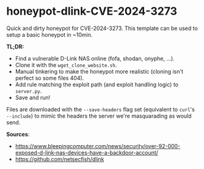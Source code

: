# honeypot-dlink-CVE-2024-3273
Quick and dirty honeypot for CVE-2024-3273.
This template can be used to setup a basic honeypot in ~10min.

**TL;DR:**
- Find a vulnerable D-Link NAS online (fofa, shodan, onyphe, ...).
- Clone it with the `wget_clone_website.sh`.
- Manual tinkering to make the honeypot more realistic (cloning isn't perfect so some files 404).
- Add rule matching the exploit path (and exploit handling logic) to `server.py`.
- Save and run!

Files are downloaded with the `--save-headers` flag set (equivalent to `curl`'s `--include`) to mimic the headers the server we're masquarading as would send.

**Sources**:
- https://www.bleepingcomputer.com/news/security/over-92-000-exposed-d-link-nas-devices-have-a-backdoor-account/
- https://github.com/netsecfish/dlink
